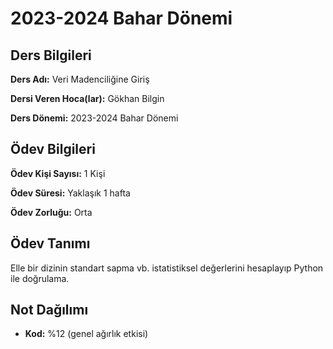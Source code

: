 # 2023-2024 Bahar Dönemi

## Ders Bilgileri
**Ders Adı:** Veri Madenciliğine Giriş

**Dersi Veren Hoca(lar):** Gökhan Bilgin

**Ders Dönemi:** 2023-2024 Bahar Dönemi  

## Ödev Bilgileri

**Ödev Kişi Sayısı:** 1 Kişi

**Ödev Süresi:** Yaklaşık 1 hafta

**Ödev Zorluğu:** Orta 

## Ödev Tanımı
Elle bir dizinin standart sapma vb. istatistiksel değerlerini hesaplayıp Python ile doğrulama.

## Not Dağılımı
* **Kod:** %12 (genel ağırlık etkisi)